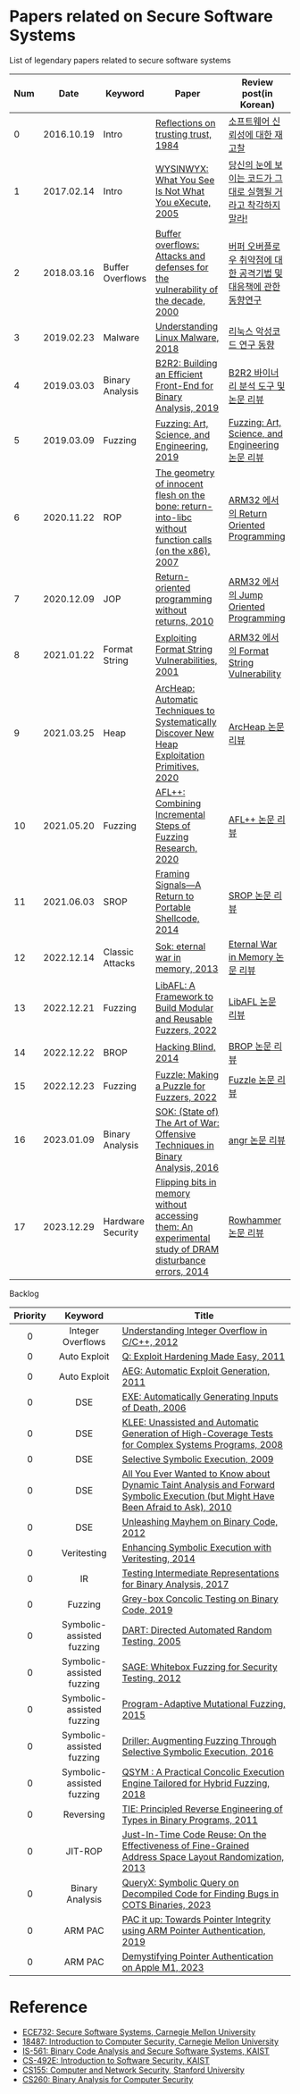 # Papers related on Secure Software Systems  
List of legendary papers related to secure software systems

| Num | Date | Keyword | Paper | Review post(in Korean) |
| ---- | ---- | -------- | ------- | ----------- |
| 0|2016.10.19      |  Intro        | [Reflections on trusting trust, 1984](https://www.ece.cmu.edu/~ganger/712.fall02/papers/p761-thompson.pdf)        |  [소프트웨어 신뢰성에 대한 재고찰](https://cpuu.postype.com/post/402071)           |
| 1|2017.02.14      | Intro         | [WYSINWYX: What You See Is Not What You eXecute, 2005](http://research.cs.wisc.edu/wpis/papers/wysinwyx05.pdf)        | [당신의 눈에 보이는 코드가 그대로 실행될 거라고 착각하지 말라!](https://cpuu.postype.com/post/565003)            |
| 2|2018.03.16      | Buffer Overflows         | [Buffer overflows: Attacks and defenses for the vulnerability of the decade, 2000](http://www.cs.utexas.edu/~shmat/courses/cs395t_fall05/cowan.pdf)        | [버퍼 오버플로우 취약점에 대한 공격기법 및 대응책에 관한 동향연구](https://cpuu.postype.com/post/1755885) | 
| 3|2019.02.23      | Malware         | [Understanding Linux Malware, 2018](https://ieeexplore.ieee.org/document/8418602)        | [리눅스 악성코드 연구 동향](https://cpuu.postype.com/post/3265477)            |
| 4|2019.03.03      | Binary Analysis         | [B2R2: Building an Efficient Front-End for Binary Analysis, 2019](https://softsec.kaist.ac.kr/~sangkilc/papers/jung-bar19.pdf)        | [B2R2 바이너리 분석 도구 및 논문 리뷰](https://cpuu.postype.com/post/3258254)            |
| 5|2019.03.09      | Fuzzing         | [Fuzzing: Art, Science, and Engineering, 2019](https://softsec.kaist.ac.kr/~sangkilc/papers/manes-tse19.pdf)        | [Fuzzing: Art, Science, and Engineering 논문 리뷰](https://cpuu.postype.com/post/3419500)            |
| 6|2020.11.22 | ROP | [The geometry of innocent flesh on the bone: return-into-libc without function calls (on the x86), 2007](https://dl.acm.org/citation.cfm?id=1315313) | [ARM32 에서의 Return Oriented Programming](https://cpuu.postype.com/post/8399517) |
| 7| 2020.12.09          |   JOP      | [Return-oriented programming without returns, 2010](https://dl.acm.org/citation.cfm?id=1866370)      | [ARM32 에서의 Jump Oriented Programming](https://cpuu.postype.com/post/8642325) |
| 8|2021.01.22|Format String | [Exploiting Format String Vulnerabilities, 2001](https://crypto.stanford.edu/cs155/papers/formatstring-1.2.pdf)| [ARM32 에서의 Format String Vulnerability](https://cpuu.postype.com/post/9052096) | 
| 9|2021.03.25|Heap | [ArcHeap: Automatic Techniques to Systematically Discover New Heap Exploitation Primitives, 2020](https://www.usenix.org/system/files/sec20-yun.pdf)| [ArcHeap 논문 리뷰](https://cpuu.postype.com/post/9313455) | 
| 10|2021.05.20|Fuzzing | [AFL++: Combining Incremental Steps of Fuzzing Research, 2020](https://www.usenix.org/system/files/woot20-paper-fioraldi.pdf)| [AFL++ 논문 리뷰](https://cpuu.postype.com/post/9786737) | 
| 11|2021.06.03|SROP | [Framing Signals—A Return to Portable Shellcode, 2014](https://www.cs.vu.nl/~herbertb/papers/srop_sp14.pdf)| [SROP 논문 리뷰](https://cpuu.postype.com/post/9973608) | 
| 12|2022.12.14|Classic Attacks | [Sok: eternal war in memory, 2013](https://oaklandsok.github.io/papers/szekeres2013.pdf)| [Eternal War in Memory 논문 리뷰](https://cpuu.postype.com/post/13503919) | 
| 13|2022.12.21|Fuzzing |[LibAFL: A Framework to Build Modular and Reusable Fuzzers, 2022](https://www.s3.eurecom.fr/docs/ccs22_fioraldi.pdf)| [LibAFL 논문 리뷰](https://cpuu.postype.com/post/13601655) | 
| 14|2022.12.22|BROP | [Hacking Blind, 2014](https://ieeexplore.ieee.org/document/6956567) | [BROP 논문 리뷰](https://cpuu.postype.com/post/13606720) | 
| 15|2022.12.23|Fuzzing| [Fuzzle: Making a Puzzle for Fuzzers, 2022](https://softsec.kaist.ac.kr/~sangkilc/papers/lee-ase22.pdf)| [Fuzzle 논문 리뷰](https://cpuu.postype.com/post/13611318) |
| 16|2023.01.09|Binary Analysis|[SOK: (State of) The Art of War: Offensive Techniques in Binary Analysis, 2016](https://www.cs.ucsb.edu/~vigna/publications/2016_SP_angrSoK.pdf)| [angr 논문 리뷰](https://cpuu.postype.com/post/13644752) |
| 17|2023.12.29|Hardware Security|[Flipping bits in memory without accessing them: An experimental study of DRAM disturbance errors, 2014](http://users.ece.cmu.edu/~yoonguk/papers/kim-isca14.pdf) | [Rowhammer 논문 리뷰](https://cpuu.postype.com/post/15845156) |


Backlog

|  <center>Priority</center> |  <center>Keyword</center> |  <center>Title</center> |
|:--------:|:--------:|:--------|
|0 | Integer Overflows | [Understanding Integer Overflow in C/C++, 2012](https://dl.acm.org/citation.cfm?id=2743019)|
| 0          |   Auto Exploit       | [Q: Exploit Hardening Made Easy, 2011](https://www.usenix.org/legacy/event/sec11/tech/full_papers/Schwartz.pdf)      |
| 0          |   Auto Exploit       | [AEG: Automatic Exploit Generation, 2011](https://softsec.kaist.ac.kr/~sangkilc/papers/avgerinos-ndss11.pdf)      |
| 0          |   DSE       | [EXE: Automatically Generating Inputs of Death, 2006](https://web.stanford.edu/~engler/exe-ccs-06.pdf)      |
| 0          |   DSE       | [KLEE: Unassisted and Automatic Generation of High-Coverage Tests for Complex Systems Programs, 2008](https://www.usenix.org/legacy/events/osdi08/tech/full_papers/cadar/cadar.pdf)   |
| 0          |   DSE       | [Selective Symbolic Execution, 2009](https://dslab.epfl.ch/pubs/selsymbex.pdf)  |
| 0          |   DSE       | [All You Ever Wanted to Know about Dynamic Taint Analysis and Forward Symbolic Execution (but Might Have Been Afraid to Ask), 2010](https://ieeexplore.ieee.org/abstract/document/5504796)  |
| 0          |   DSE       | [Unleashing Mayhem on Binary Code, 2012](https://softsec.kaist.ac.kr/~sangkilc/papers/cha-oakland12.pdf)      |
| 0          |  Veritesting      | [Enhancing Symbolic Execution with Veritesting, 2014](https://softsec.kaist.ac.kr/~sangkilc/papers/avgerinos-icse14.pdf)      |
| 0          |  IR      | [Testing Intermediate Representations for Binary Analysis, 2017](https://softsec.kaist.ac.kr/~soomink/paper/ase17main-mainp491-p.pdf)      |
| 0          |  Fuzzing      | [Grey-box Concolic Testing on Binary Code, 2019](https://softsec.kaist.ac.kr/~sangkilc/papers/choi-icse2019.pdf)      |
| 0          |  Symbolic-assisted fuzzing      | [DART: Directed Automated Random Testing, 2005](https://web.eecs.umich.edu/~weimerw/590/reading/p213-godefroid.pdf)     |
| 0          |  Symbolic-assisted fuzzing      | [SAGE: Whitebox Fuzzing for Security Testing, 2012](https://dl.acm.org/doi/10.1145/2093548.2093564)
| 0          |  Symbolic-assisted fuzzing      | [Program-Adaptive Mutational Fuzzing, 2015](https://softsec.kaist.ac.kr/~sangkilc/papers/cha-oakland15.pdf)      |
| 0          |  Symbolic-assisted fuzzing      | [Driller: Augmenting Fuzzing Through Selective Symbolic Execution, 2016](https://sites.cs.ucsb.edu/~vigna/publications/2016_NDSS_Driller.pdf)    |
| 0          |  Symbolic-assisted fuzzing      | [QSYM : A Practical Concolic Execution Engine Tailored for Hybrid Fuzzing, 2018](https://www.usenix.org/system/files/conference/usenixsecurity18/sec18-yun.pdf)    |
|0|Reversing| [TIE: Principled Reverse Engineering of Types in Binary Programs, 2011](http://users.ece.cmu.edu/~aavgerin/papers/tie-ndss-2011.pdf)|
|0|JIT-ROP| [Just-In-Time Code Reuse: On the Effectiveness of Fine-Grained Address Space Layout Randomization, 2013](https://www.ieee-security.org/TC/SP2013/papers/4977a574.pdf)|
|0|Binary Analysis| [QueryX: Symbolic Query on Decompiled Code for Finding Bugs in COTS Binaries, 2023](https://www.computer.org/csdl/proceedings-article/sp/2023/933600b116/1Js0DFi9SI8)|
|0|ARM PAC| [PAC it up: Towards Pointer Integrity using ARM Pointer Authentication, 2019](https://www.usenix.org/system/files/sec19-liljestrand_0.pdf)|
|0|ARM PAC| [Demystifying Pointer Authentication on Apple M1, 2023](https://www.usenix.org/system/files/usenixsecurity23-cai-zechao.pdf)|


# Reference
- [ECE732: Secure Software Systems, Carnegie Mellon University](https://course.ece.cmu.edu/~ece732/s21/schedule.html)
- [18487: Introduction to Computer Security, Carnegie Mellon University](https://users.ece.cmu.edu/~dbrumley/courses/18487-f15/#lectures)
- [IS-561: Binary Code Analysis and Secure Software Systems, KAIST](https://softsec.kaist.ac.kr/courses/2021f-is561/)
- [CS-492E: Introduction to Software Security, KAIST](http://softsec.kaist.ac.kr/courses/2022s-cs492e/)
- [CS155: Computer and Network Security, Stanford University](https://crypto.stanford.edu/cs155/syllabus.html)
- [CS260: Binary Analysis for Computer Security](https://www.cs.ucr.edu/~heng/teaching/cs260-winter19/index.html)
